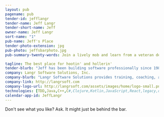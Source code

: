 ```yaml
---
layout: pub
pagename: pub
tender-id: jefflangr
tender-name: Jeff Langr
tender-short-name: Jeff
owner-name: Jeff Langr
sort-name: "1"
pub-name: Jeff's Place
tender-photo-extension: jpg
pub-photo: jeffsbarphoto.jpg
pub-summary-twenty-words: Join a lively mob and learn from a veteran developer and author. TDD, design, legacy, BDD, more!

tagline: The best place for hootin' and hollerin'
tender-blurb: "Jeff has been building software professionally since 1982. He's written five books and contributed to Clean Code. Jeff is the owner of Langr Software Solutions."
company: Langr Software Solutions, Inc.
company-blurb: "Langr Software Solutions provides training, coaching, and development services for software development teams."
company-link: http://langrsoft.com
company-logo-url: http://langrsoft.com/assets/images/home/logo-small.png
technologies: [TDD,Java,C++,C#,Clojure,Kotlin,JavaScript,React,legacy,design]
calendar-app-id: JeffLangr
---
```

Don't see what you like? Ask. It might just be behind the bar.

